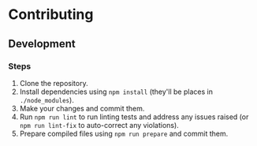 # Contributing

## Development

### Steps

1. Clone the repository.
2. Install dependencies using `npm install` (they'll be places in `./node_modules`).
3. Make your changes and commit them.
4. Run `npm run lint` to run linting tests and address any issues raised (or `npm run lint-fix` to auto-correct any violations).
4. Prepare compiled files using `npm run prepare` and commit them.
